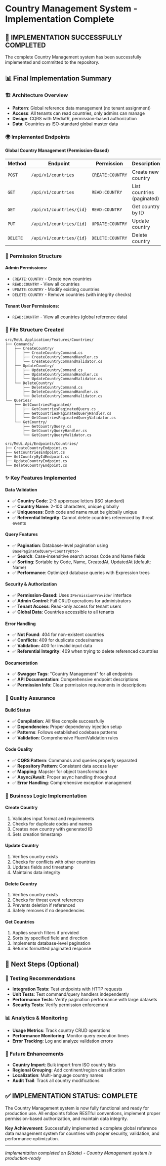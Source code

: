 # Country Management System - Implementation Complete

## 🎉 **IMPLEMENTATION SUCCESSFULLY COMPLETED**

The complete Country Management system has been successfully implemented and committed to the repository.

## 📊 **Final Implementation Summary**

### 🏗️ **Architecture Overview**
- **Pattern**: Global reference data management (no tenant assignment)
- **Access**: All tenants can read countries, only admins can manage
- **Design**: CQRS with MediatR, permission-based authorization
- **Data**: Countries as ISO-standard global master data

### 🌍 **Implemented Endpoints**

#### **Global Country Management (Permission-Based)**
| Method | Endpoint | Permission | Description |
|--------|----------|------------|-------------|
| `POST` | `/api/v1/countries` | `CREATE:COUNTRY` | Create new country |
| `GET` | `/api/v1/countries` | `READ:COUNTRY` | List countries (paginated) |
| `GET` | `/api/v1/countries/{id}` | `READ:COUNTRY` | Get country by ID |
| `PUT` | `/api/v1/countries/{id}` | `UPDATE:COUNTRY` | Update country |
| `DELETE` | `/api/v1/countries/{id}` | `DELETE:COUNTRY` | Delete country |

### 🔐 **Permission Structure**

#### **Admin Permissions:**
- `CREATE:COUNTRY` - Create new countries
- `READ:COUNTRY` - View all countries
- `UPDATE:COUNTRY` - Modify existing countries
- `DELETE:COUNTRY` - Remove countries (with integrity checks)

#### **Tenant User Permissions:**
- `READ:COUNTRY` - View all countries (global reference data)

### 📁 **File Structure Created**

```
src/MeUi.Application/Features/Countries/
├── Commands/
│   ├── CreateCountry/
│   │   ├── CreateCountryCommand.cs
│   │   ├── CreateCountryCommandHandler.cs
│   │   └── CreateCountryCommandValidator.cs
│   ├── UpdateCountry/
│   │   ├── UpdateCountryCommand.cs
│   │   ├── UpdateCountryCommandHandler.cs
│   │   └── UpdateCountryCommandValidator.cs
│   └── DeleteCountry/
│       ├── DeleteCountryCommand.cs
│       ├── DeleteCountryCommandHandler.cs
│       └── DeleteCountryCommandValidator.cs
└── Queries/
    ├── GetCountriesPaginated/
    │   ├── GetCountriesPaginatedQuery.cs
    │   ├── GetCountriesPaginatedQueryHandler.cs
    │   └── GetCountriesPaginatedQueryValidator.cs
    └── GetCountry/
        ├── GetCountryQuery.cs
        ├── GetCountryQueryHandler.cs
        └── GetCountryQueryValidator.cs

src/MeUi.Api/Endpoints/Countries/
├── CreateCountryEndpoint.cs
├── GetCountriesEndpoint.cs
├── GetCountryByIdEndpoint.cs
├── UpdateCountryEndpoint.cs
└── DeleteCountryEndpoint.cs
```

### ✨ **Key Features Implemented**

#### **Data Validation**
- ✅ **Country Code**: 2-3 uppercase letters (ISO standard)
- ✅ **Country Name**: 2-100 characters, unique globally
- ✅ **Uniqueness**: Both code and name must be globally unique
- ✅ **Referential Integrity**: Cannot delete countries referenced by threat events

#### **Query Features**
- ✅ **Pagination**: Database-level pagination using `BasePaginatedQuery<CountryDto>`
- ✅ **Search**: Case-insensitive search across Code and Name fields
- ✅ **Sorting**: Sortable by Code, Name, CreatedAt, UpdatedAt (default: Name)
- ✅ **Performance**: Optimized database queries with Expression trees

#### **Security & Authorization**
- ✅ **Permission-Based**: Uses `IPermissionProvider` interface
- ✅ **Admin Control**: Full CRUD operations for administrators
- ✅ **Tenant Access**: Read-only access for tenant users
- ✅ **Global Data**: Countries accessible to all tenants

#### **Error Handling**
- ✅ **Not Found**: 404 for non-existent countries
- ✅ **Conflicts**: 409 for duplicate codes/names
- ✅ **Validation**: 400 for invalid input data
- ✅ **Referential Integrity**: 409 when trying to delete referenced countries

#### **Documentation**
- ✅ **Swagger Tags**: "Country Management" for all endpoints
- ✅ **API Documentation**: Comprehensive endpoint descriptions
- ✅ **Permission Info**: Clear permission requirements in descriptions

### 🧪 **Quality Assurance**

#### **Build Status**
- ✅ **Compilation**: All files compile successfully
- ✅ **Dependencies**: Proper dependency injection setup
- ✅ **Patterns**: Follows established codebase patterns
- ✅ **Validation**: Comprehensive FluentValidation rules

#### **Code Quality**
- ✅ **CQRS Pattern**: Commands and queries properly separated
- ✅ **Repository Pattern**: Consistent data access layer
- ✅ **Mapping**: Mapster for object transformation
- ✅ **Async/Await**: Proper async handling throughout
- ✅ **Error Handling**: Comprehensive exception management

### 🎯 **Business Logic Implementation**

#### **Create Country**
1. Validates input format and requirements
2. Checks for duplicate codes and names
3. Creates new country with generated ID
4. Sets creation timestamp

#### **Update Country**
1. Verifies country exists
2. Checks for conflicts with other countries
3. Updates fields and timestamp
4. Maintains data integrity

#### **Delete Country**
1. Verifies country exists
2. Checks for threat event references
3. Prevents deletion if referenced
4. Safely removes if no dependencies

#### **Get Countries**
1. Applies search filters if provided
2. Sorts by specified field and direction
3. Implements database-level pagination
4. Returns formatted paginated response

## 🚀 **Next Steps (Optional)**

### 🧪 **Testing Recommendations**
- **Integration Tests**: Test endpoints with HTTP requests
- **Unit Tests**: Test command/query handlers independently
- **Performance Tests**: Verify pagination performance with large datasets
- **Security Tests**: Verify permission enforcement

### 📊 **Analytics & Monitoring**
- **Usage Metrics**: Track country CRUD operations
- **Performance Monitoring**: Monitor query execution times
- **Error Tracking**: Log and analyze validation errors

### 🔧 **Future Enhancements**
- **Country Import**: Bulk import from ISO country lists
- **Regional Grouping**: Add continent/region classification
- **Localization**: Multi-language country names
- **Audit Trail**: Track all country modifications

## ✅ **IMPLEMENTATION STATUS: COMPLETE**

The Country Management system is now fully functional and ready for production use. All endpoints follow RESTful conventions, implement proper permission-based authorization, and maintain data integrity.

**Key Achievement**: Successfully implemented a complete global reference data management system for countries with proper security, validation, and performance optimization.

---
*Implementation completed on $(date) - Country Management system is production-ready*
